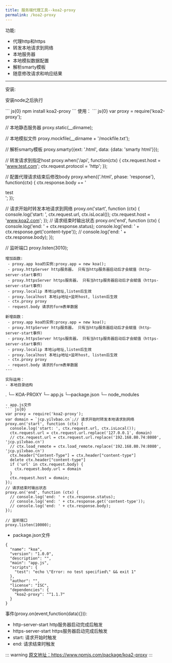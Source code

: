 ```yaml
---
title: 服务端代理工具--koa2-proxy
permalink: /koa2-proxy
---
```


功能:
- 代理http和https
- 转发本地请求到网络
- 本地服务器
- 本地模拟数据配置
- 解析smarty模板
- 随意修改请求和响应结果
---

安装:
<p>安装node之后执行</p>
``` js{0}
npm install koa2-proxy
```
使用：
``` js{0}
var proxy = require('koa2-proxy');

// 本地静态服务器
proxy.static(__dirname);

// 本地模拟文件
proxy.mockfile(__dirname + '/mockfile.txt');

// 解析smarty模板
proxy.smarty({ext: '.html', data: {data: 'smarty html'}});

// 转发请求到指定host
proxy.when('/api', function(ctx) {
    ctx.request.host = 'www.test.com';
    ctx.request.protocol = 'http';
});

// 配置代理请求结束后修改body
proxy.when({'.html', phase: 'response'}, function(ctx) {
    ctx.response.body += '<div>test</div>';
});

// 请求开始时转发本地请求到网络
proxy.on('start', function (ctx) {
    console.log('start: ', ctx.request.url, ctx.isLocal());
    ctx.request.host = 'www.koa2.com';
});
// 请求结束时输出状态
proxy.on('end', function (ctx) {
    console.log('end: ' + ctx.response.status);
    console.log('end: ' + ctx.response.get('content-type'));
    // console.log('end: ' + ctx.response.body);
});

// 监听端口
proxy.listen(3010);
```
增加函数:
 - proxy.app koa的实例:proxy.app = new koa();
 - proxy.httpServer http服务器， 只有当http服务器启动后才会赋值（http-server-start事件）
 - proxy.httpsServer https服务器， 只有当http服务器启动后才会赋值（https-server-start事件）
 - proxy.localip 本地ip地址,listen后生效
 - proxy.localhost 本地ip地址+监听host, listen后生效
 - ctx.proxy proxy
 - request.body 请求的form表单数据

新增函数：
 - proxy.app koa的实例:proxy.app = new koa();
 - proxy.httpServer http服务器， 只有当http服务器启动后才会赋值（http-server-start事件）
 - proxy.httpsServer https服务器， 只有当http服务器启动后才会赋值（https-server-start事件）
 - proxy.localip 本地ip地址,listen后生效
 - proxy.localhost 本地ip地址+监听host, listen后生效
 - ctx.proxy proxy
 - request.body 请求的form表单数据
---

实际运用：
- 本地目录结构
```
.
└─ KOA-PROXY
   └─ app.js
   └─package.json
   └─ node_modules
```
- app.js文件
``` js{0}
var proxy = require('koa2-proxy');
var domain = `jcp.yilvbao.cn`;// 请求开始时转发本地请求到网络
proxy.on('start', function (ctx) {
  console.log('start: ', ctx.request.url, ctx.isLocal());
  ctx.request.url = ctx.request.url.replace('127.0.0.1', domain)
  // ctx.request.url = ctx.request.url.replace('192.168.80.74:8080', 'jcp.yilvbao.cn')
  // ctx.load_remote = ctx.load_remote.replace('192.168.80.74:8080', 'jcp.yilvbao.cn')
  ctx.header["Content-Type"] = ctx.header["content-type"]
  delete ctx.header["content-type"]
  if ('url' in ctx.request.body) {
    ctx.request.body.url = domain
  }
  ctx.request.host = domain;
});
// 请求结束时输出状态
proxy.on('end', function (ctx) {
  // console.log('end: ' + ctx.response.status);
  // console.log('end: ' + ctx.response.get('content-type'));
  // console.log('end: ' + ctx.response.body);
});

// 监听端口
proxy.listen(10000);
```
- package.json文件
``` json{0}
{
  "name": "koa",
  "version": "1.0.0",
  "description": "",
  "main": "app.js",
  "scripts": {
    "test": "echo \"Error: no test specified\" && exit 1"
  },
  "author": "",
  "license": "ISC",
  "dependencies": {
    "koa2-proxy": "^1.1.7"
  }
}
```
事件(proxy.on(event,function(data){})):
 - http-server-start http服务器启动完成后触发
 - https-server-start https服务器启动完成后触发
 - start: 请求开始时触发
 - end: 请求结束时触发

::: warning
<a href="https://www.npmjs.com/package/koa2-proxy" target="_Blank" color="#fe6e6d">原文地址：https://www.npmjs.com/package/koa2-proxy</a>
:::